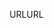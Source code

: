 <span data-ttu-id="5d833-101">URL</span><span class="sxs-lookup"><span data-stu-id="5d833-101">URL</span></span>